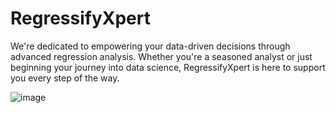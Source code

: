 # RegressifyXpert
We're dedicated to empowering your data-driven decisions through advanced regression analysis. Whether you're a seasoned analyst or just beginning your journey into data science, RegressifyXpert is here to support you every step of the way.

![image](poster_pic.jpg)

